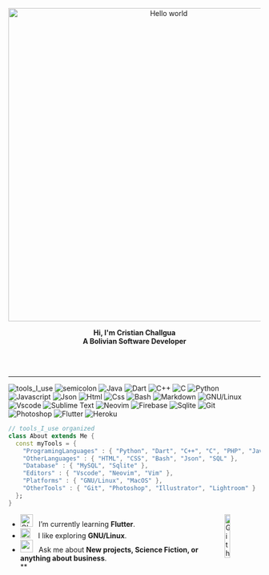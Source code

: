 <div align="center" width="50">

<img src="https://github.com/kawisor/kawisor/blob/main/images/coding.gif?raw=true" href="https://github.com/kawisor" alt="Hello world" width="625"/> <br>
 
  
<p><strong>Hi, I'm Cristian Challgua
<br>A Bolivian Software Developer 
<br><br> </strong></p>

<br>
</div>

<hr></hr>

![tools_I_use](https://img.shields.io/badge/-%F0%9F%9A%80%20Tools%20I%20use-orange)
![semicolon](https://img.shields.io/badge/-%3A-orange)
![Java](https://img.shields.io/badge/Java-ED8B00?style=flat&logo=java&logoColor=white)
![Dart](https://img.shields.io/badge/Dart-0175C2?style=flat&logo=dart&logoColor=white)
![C++](https://img.shields.io/badge/C%2B%2B-00599C?style=flat&logo=c%2B%2B&logoColor=white)
![C](https://img.shields.io/badge/C-00599C?style=flat&logo=c&logoColor=white)
![Python](https://img.shields.io/badge/Python-FFD43B?style=flat&logo=python&logoColor=darkgreen)
![Javascript](https://img.shields.io/badge/JavaScript-323330?style=flat&logo=javascript&logoColor=F7DF1E)
![Json](https://img.shields.io/badge/json-5E5C5C?style=flat&logo=json&logoColor=white)
![Html](https://img.shields.io/badge/HTML5-E34F26?style=flat&logo=html5&logoColor=white)
![Css](https://img.shields.io/badge/CSS3-1572B6?style=flat&logo=css3&logoColor=white)
![Bash](https://img.shields.io/badge/GNU%20Bash-4EAA25?style=flat&logo=GNU%20Bash&logoColor=white)
![Markdown](https://img.shields.io/badge/Markdown-000000?style=flat&logo=markdown&logoColor=white)
![GNU/Linux](https://img.shields.io/badge/Linux-FCC624?style=flat&logo=linux&logoColor=black)
![Vscode](https://img.shields.io/badge/Visual_Studio_Code-0078D4?style=flat&logo=visual%20studio%20code&logoColor=white)
![Sublime Text](https://img.shields.io/badge/sublime_text-%23575757.svg?&style=flat&logo=sublime-text&logoColor=important)
![Neovim](https://img.shields.io/badge/NeoVim-%2357A143.svg?&style=flat&logo=neovim&logoColor=white)
![Firebase](https://img.shields.io/badge/firebase-ffca28?style=flat&logo=firebase&logoColor=black)
![Sqlite](https://img.shields.io/badge/SQLite-07405E?style=flat&logo=sqlite&logoColor=white)
![Git](https://img.shields.io/badge/GIT-E44C30?style=flat&logo=git&logoColor=white)
![Photoshop](https://img.shields.io/badge/Adobe%20Photoshop-31A8FF?style=flat&logo=Adobe%20Photoshop&logoColor=black)
![Flutter](https://img.shields.io/badge/Flutter-02569B?style=flat&logo=flutter&logoColor=white)
![Heroku](https://img.shields.io/badge/Heroku-430098?style=flat&logo=heroku&logoColor=white)

```dart
// tools_I_use organized
class About extends Me { 
  const myTools = {  
    "ProgramingLanguages" : { "Python", "Dart", "C++", "C", "PHP", "Javascript" },
    "OtherLanguages" : { "HTML", "CSS", "Bash", "Json", "SQL" },
    "Database" : { "MySQL", "Sqlite" },
    "Editors" : { "Vscode", "Neovim", "Vim" },
    "Platforms" : { "GNU/Linux", "MacOS" },
    "OtherTools" : { "Git", "Photoshop", "Illustrator", "Lightroom" }
  };
}
```

-  <img alt="GIF" src="https://github.com/kawisor/kawisor/blob/main/images/Developer.gif" width="25" /> &nbsp; I’m currently learning **Flutter**. <img width="15%" align="right" alt="Github Image" src="https://github.com/kawisor/kawisor/blob/main/images/linux_rounded.gif?raw=true" /><br>
- <img src="https://github.com/kawisor/kawisor/blob/main/images/hyperkitty.gif?raw=true" width="20" />&nbsp;&nbsp;&nbsp; I like exploring **GNU/Linux**. <br>
- <img src="https://github.com/kawisor/kawisor/blob/main/images/message.gif?raw=true" width="25" />&nbsp;&nbsp; Ask me about **New projects, Science Fiction, or anything about business**. <br>
**<br>

<div align="center" >

</div>

